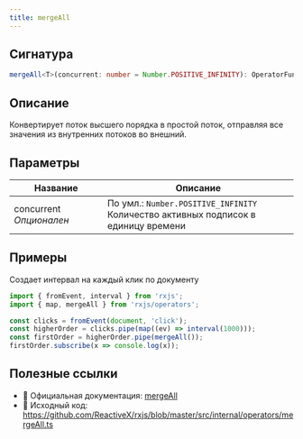 ```yaml
---
title: mergeAll
---
```


## Сигнатура

```typescript
mergeAll<T>(concurrent: number = Number.POSITIVE_INFINITY): OperatorFunction<ObservableInput<T>, T>
```

## Описание

Конвертирует поток высшего порядка в простой поток, отправляя все значения из внутренних потоков во внешний.

## Параметры

| Название | Описание |
|-|-|
| concurrent *Опционален* | По умл.: `Number.POSITIVE_INFINITY`<br> Количество активных подписок в единицу времени |

## Примеры

Создает интервал на каждый клик по документу

```typescript
import { fromEvent, interval } from 'rxjs';
import { map, mergeAll } from 'rxjs/operators';

const clicks = fromEvent(document, 'click');
const higherOrder = clicks.pipe(map((ev) => interval(1000)));
const firstOrder = higherOrder.pipe(mergeAll());
firstOrder.subscribe(x => console.log(x));
```

## Полезные ссылки

- 📰 Официальная документация: [mergeAll](https://rxjs.dev/api/operators/mergeAll)
- 📁 Исходный код: https://github.com/ReactiveX/rxjs/blob/master/src/internal/operators/mergeAll.ts

